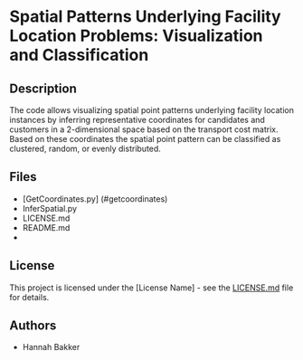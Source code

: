 # Spatial Patterns Underlying Facility Location Problems: Visualization and Classification

## Description
The code allows visualizing spatial point patterns underlying facility location instances by inferring representative coordinates for candidates and customers in a 2-dimensional space based on the transport cost matrix. Based on these coordinates the spatial point pattern can be classified as clustered, random, or evenly distributed.

## Files
- [GetCoordinates.py] (#getcoordinates)
- InferSpatial.py
- LICENSE.md
- README.md
- 
## License
This project is licensed under the [License Name] - see the [LICENSE.md](LICENSE.md) file for details.

## Authors
- Hannah Bakker
